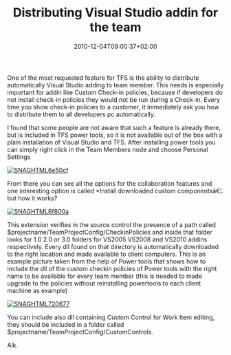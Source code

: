 ﻿---
title: "Distributing Visual Studio addin for the team"
description: ""
date: 2010-12-04T09:00:37+02:00
draft: false
tags: [Power Tools,Tfs]
categories: [Team Foundation Server]
---
One of the most requested feature for TFS is the ability to distribute automatically Visual Studio adding to team member. This needs is especially important for addin like Custom Check-in policies, because if developers do not install check-in policies they would not be run during a Check-in. Every time you show check-in policies to a customer, it immediately ask you how to distribute them to all developers pc automatically.

I found that some people are not aware that such a feature is already there, but is included in TFS power tools, so it is not available out of the box with a plain installation of Visual Studio and TFS. After installing power tools you can simply right click in the Team Members node and choose Personal Settings

[![SNAGHTML6e50cf](https://www.codewrecks.com/blog/wp-content/uploads/2010/12/SNAGHTML6e50cf_thumb.png "SNAGHTML6e50cf")](https://www.codewrecks.com/blog/wp-content/uploads/2010/12/SNAGHTML6e50cf.png)

From there you can see all the options for the collaboration features and one interesting option is called *Install downloaded custom componentsâ€¦. but how it works?

[![SNAGHTML6f800a](https://www.codewrecks.com/blog/wp-content/uploads/2010/12/SNAGHTML6f800a_thumb.png "SNAGHTML6f800a")](https://www.codewrecks.com/blog/wp-content/uploads/2010/12/SNAGHTML6f800a.png)

This extension verifies in the source control the presence of a path called $projectname/TeamProjectConfig/CheckinPolicies and inside that folder looks for 1.0 2.0 or 3.0 folders for VS2005 VS2008 and VS2010 addins respectively. Every dll found on that directory is automatically downloaded to the right location and made available to client computers. This is an example picture taken from the help of Power tools that shows how to include the dll of the custom checkin policies of Power tools with the right name to be available for every team member (this is needed to made upgrade to the policies without reinstalling powertools to each client machine as example)

[![SNAGHTML720677](https://www.codewrecks.com/blog/wp-content/uploads/2010/12/SNAGHTML720677_thumb.png "SNAGHTML720677")](https://www.codewrecks.com/blog/wp-content/uploads/2010/12/SNAGHTML720677.png)

You can include also dll containing Custom Control for Work Item editing, they should be included in a folder called $projectname/TeamProjectConfig/CustomControls.

Alk.

